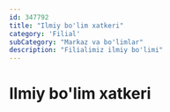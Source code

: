 ```yaml
---
id: 347792
title: "Ilmiy bo'lim xatkeri"
category: 'Filial'
subCategory: "Markaz va bo'limlar"
description: "Filialimiz ilmiy bo'limi"
---
```


# Ilmiy bo'lim xatkeri
